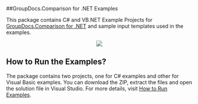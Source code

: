 ##GroupDocs.Comparison for .NET Examples

This package contains C# and VB.NET Example Projects for [GroupDocs.Comparison for .NET](#) and sample input templates used in the examples.

<p align="center">
  <a title="Download complete GroupDocs.Comparison for .NET Example source code" href="https://github.com/rizwanniazigroupdocs/GroupDocs_Comparison_NET/archive/master.zip">
	<img src="https://raw.github.com/AsposeExamples/java-examples-dashboard/master/images/downloadZip-Button-Large.png" />
  </a>
</p>

## How to Run the Examples?

The package contains two projects, one for C# examples and other for Visual Basic examples. You can download the ZIP, extract the files and open the solution file in Visual Studio. For more details, visit  [How to Run Examples](http://groupdocs.com/docs/display/Comparisonnet/How+to+Run+Examples).